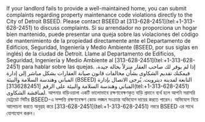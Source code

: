 
<RenderIf language="default">
If your landlord fails to provide a well-maintained home, you can submit complaints regarding property maintenance code violations directly to the City of Detroit BSEED. Please contact BSEED at [313-628-2451](tel:+1-313-628-2451) to discuss complaints.

</RenderIf>

<RenderIf language="es">
Si su arrendador no proporciona un hogar bien mantenido, puede presentar una queja sobre las violaciones del código de mantenimiento de la propiedad directamente ante el Departamento de Edificios, Seguridad, Ingeniería y Medio Ambiente (BSEED, por sus siglas en inglés) de la ciudad de Detroit. Llame al Departamento de Edificios, Seguridad, Ingeniería y Medio Ambiente al [313-628-2451](tel:+1-313-628-2451) para hablar sobre las quejas.

</RenderIf>

<RenderIf language="ar">
إذا لم يوفر لك صاحب العقار منزلاً بحالة جيدة، فيمكنك تقديم الشكاوى بشأن مخالفات قانون صيانة العقارات بشكل مباشر إلى إدارة المباني وهندسة السلامة والبيئة (BSEED) التابعة لمدينة ديترويت. يُرجى الاتصال بإدارة المباني وهندسة السلامة والبيئة على الرقم [3136282451](tel:+1-313-628-2451) لمناقشة الشكاوى.

</RenderIf>

<RenderIf language="bn">
আপনার বাড়িওয়ালা একটি ভালোভাবে রক্ষণাবেক্ষণকৃত বাড়ি প্রদানে ব্যর্থ হলে আপনি সরাসরি ডেট্রয়েট সিটির BSEED-এ সম্পত্তি রক্ষণাবেক্ষণ কোড লঙ্ঘন সংক্রান্ত অভিযোগ দায়ের করতে পারেন। অভিযোগ নিয়ে আলোচনা করতে অনুগ্রহ করে [313-628-2451](tel:+1-313-628-2451) নম্বরে BSEED এর সাথে যোগাযোগ করুন।

</RenderIf>
